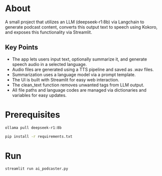# About

A small project that utilizes an LLM (deepseek-r1:8b) via Langchain to generate podcast content, converts this output text to speech using Kokoro, and exposes this functionality via Streamlit.

## Key Points
- The app lets users input text, optionally summarize it, and generate speech audio in a selected language.
- Audio files are generated using a TTS pipeline and saved as .wav files.
- Summarization uses a language model via a prompt template.
- The UI is built with Streamlit for easy web interaction.
- The clean_text function removes unwanted tags from LLM output.
- All file paths and language codes are managed via dictionaries and variables for easy updates.

# Prerequisites

```bash
ollama pull deepseek-r1:8b
```

```bash
pip install -r requirements.txt
```

# Run
```bash
streamlit run ai_podcaster.py
```